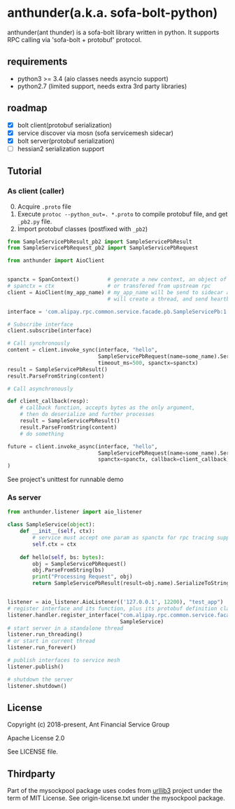 # anthunder(a.k.a. sofa-bolt-python)

anthunder(ant thunder) is a sofa-bolt library written in python. 
It supports RPC calling via 'sofa-bolt + protobuf' protocol.

## requirements

- python3 >= 3.4 (aio classes needs asyncio support)
- python2.7 (limited support, needs extra 3rd party libraries)


## roadmap

- [x] bolt client(protobuf serialization)
- [x] service discover via mosn (sofa servicemesh sidecar)
- [x] bolt server(protobuf serialization)
- [ ] hessian2 serialization support

## Tutorial

### As client (caller)
0. Acquire `.proto` file
1. Execute `protoc --python_out=. *.proto` to compile protobuf file, and get `_pb2.py` file.
2. Import protobuf classes (postfixed with `_pb2`)

```python
from SampleServicePbResult_pb2 import SampleServicePbResult
from SampleServicePbRequest_pb2 import SampleServicePbRequest

from anthunder import AioClient


spanctx = SpanContext()         # generate a new context, an object of mytracer.SpanContext, stores rpc_trace_context.
# spanctx = ctx                 # or transfered from upstream rpc
client = AioClient(my_app_name) # my_app_name will be send to sidecar as caller name.
                                # will create a thread, and send heartbeat to mesh every 30s

interface = 'com.alipay.rpc.common.service.facade.pb.SampleServicePb:1.0'

# Subscribe interface
client.subscribe(interface)

# Call synchronously
content = client.invoke_sync(interface, "hello",
                             SampleServicePbRequest(name=some_name).SerializeToString(),
                             timeout_ms=500, spanctx=spanctx)
result = SampleServicePbResult()
result.ParseFromString(content)

# Call asynchronously

def client_callback(resp):
    # callback function, accepts bytes as the only argument,
    # then do deserialize and further processes
    result = SampleServicePbResult()
    result.ParseFromString(content)
    # do something

future = client.invoke_async(interface, "hello", 
                             SampleServicePbRequest(name=some_name).SerializeToString(),
                             spanctx=spanctx, callback=client_callback)
)

```

See project's unittest for runnable demo

### As server

```python
from anthunder.listener import aio_listener

class SampleService(object):
    def __init__(self, ctx):
        # service must accept one param as spanctx for rpc tracing support
        self.ctx = ctx
        
    def hello(self, bs: bytes):
        obj = SampleServicePbRequest()
        obj.ParseFromString(bs)
        print("Processing Request", obj)
        return SampleServicePbResult(result=obj.name).SerializeToString()


listener = aio_listener.AioListener(('127.0.0.1', 12200), "test_app")
# register interface and its function, plus its protobuf definition class
listener.handler.register_interface("com.alipay.rpc.common.service.facade.pb.SampleServicePb:1.0",
                                    SampleService)
# start server in a standalone thread
listener.run_threading()
# or start in current thread
listener.run_forever()

# publish interfaces to service mesh
listener.publish()

# shutdown the server
listener.shutdown()

```

## License

Copyright (c) 2018-present, Ant Financial Service Group

Apache License 2.0

See LICENSE file.

## Thirdparty

Part of the mysockpool package uses codes from [urllib3](https://github.com/urllib3/urllib3) project 
under the term of MIT License. See origin-license.txt under the mysockpool package.


